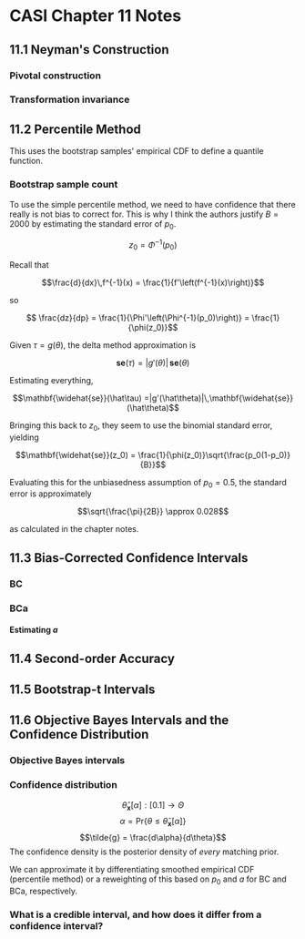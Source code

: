 # CASI Chapter 11 Notes
## 11.1 Neyman's Construction
### Pivotal construction
### Transformation invariance
## 11.2 Percentile Method
This uses the bootstrap samples' empirical CDF to define a quantile function. 
### Bootstrap sample count
To use the simple percentile method, we need to have confidence that there really is not bias to correct for. This is why I think the authors justify $B=2000$ by estimating the standard error of $p_0$.

$$z_0 = \Phi^{-1}(p_0)$$

Recall that

$$\frac{d}{dx}\,f^{-1}(x) = \frac{1}{f'\left(f^{-1}(x)\right)}$$

so

$$ \frac{dz}{dp}  = \frac{1}{\Phi'\left(\Phi^{-1}(p_0)\right)}
 = \frac{1}{\phi(z_0)}$$

 Given $\tau = g(\theta)$, the delta method approximation is 

 $$\mathbf{se}(\tau) =|g'(\theta)|\,\mathbf{se}(\theta)$$

Estimating everything,

 $$\mathbf{\widehat{se}}(\hat\tau) =|g'(\hat\theta)|\,\mathbf{\widehat{se}}
(\hat\theta)$$

Bringing this back to $z_0$, they seem to use the binomial standard error, yielding

 $$\mathbf{\widehat{se}}(z_0)  = \frac{1}{\phi(z_0)}\sqrt{\frac{p_0(1-p_0)}{B}}$$

Evaluating this for the unbiasedness assumption of $p_0=0.5$, the standard error is approximately

 $$\sqrt{\frac{\pi}{2B}} \approx 0.028$$

 as calculated in the chapter notes.
## 11.3 Bias-Corrected Confidence Intervals
### BC
### BCa
#### Estimating $a$
## 11.4 Second-order Accuracy
## 11.5 Bootstrap-t Intervals
## 11.6 Objective Bayes Intervals and the Confidence Distribution
### Objective Bayes intervals
### Confidence distribution
$$\hat\theta_\mathbf{x}[\alpha] : [0.1]\to \Theta$$
$$\alpha = \mathrm{Pr}\left\{\theta \leq \hat\theta_\mathbf{x}[\alpha]\right\}$$
$$\tilde{g} = \frac{d\alpha}{d\theta}$$
The confidence density is the posterior density of *every* matching prior.

We can approximate it by differentiating smoothed empirical CDF (percentile method) or a reweighting of this based on $p_0$ and $a$ for BC and BCa, respectively.
### What is a credible interval, and how does it differ from a confidence interval?

<!--stackedit_data:
eyJoaXN0b3J5IjpbNTE0MTE4ODA3LDg2MzI1NjI2NV19
-->